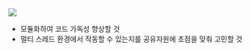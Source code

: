 <img src="https://img.shields.io/badge/-Java-ED8B00?style=flat&logo=openjdk&logoColor=black"/>

- 모듈화하여 코드 가독성 향상할 것
- 멀티 스레드 환경에서 작동할 수 있는지를 공유자원에 초점을 맞춰 고민할 것
